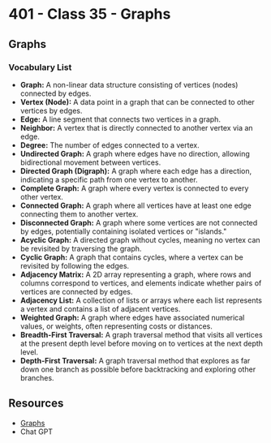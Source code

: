 # 401 - Class 35 - Graphs

## Graphs

### Vocabulary List

* **Graph:** A non-linear data structure consisting of vertices (nodes) connected by edges.
* **Vertex (Node):** A data point in a graph that can be connected to other vertices by edges.
* **Edge:** A line segment that connects two vertices in a graph.
* **Neighbor:** A vertex that is directly connected to another vertex via an edge.
* **Degree:** The number of edges connected to a vertex.
* **Undirected Graph:** A graph where edges have no direction, allowing bidirectional movement between vertices.
* **Directed Graph (Digraph):** A graph where each edge has a direction, indicating a specific path from one vertex to another.
* **Complete Graph:** A graph where every vertex is connected to every other vertex.
* **Connected Graph:** A graph where all vertices have at least one edge connecting them to another vertex.
* **Disconnected Graph:** A graph where some vertices are not connected by edges, potentially containing isolated vertices or "islands."
* **Acyclic Graph:** A directed graph without cycles, meaning no vertex can be revisited by traversing the graph.
* **Cyclic Graph:** A graph that contains cycles, where a vertex can be revisited by following the edges.
* **Adjacency Matrix:** A 2D array representing a graph, where rows and columns correspond to vertices, and elements indicate whether pairs of vertices are connected by edges.
* **Adjacency List:** A collection of lists or arrays where each list represents a vertex and contains a list of adjacent vertices.
* **Weighted Graph:** A graph where edges have associated numerical values, or weights, often representing costs or distances.
* **Breadth-First Traversal:** A graph traversal method that visits all vertices at the present depth level before moving on to vertices at the next depth level.
* **Depth-First Traversal:** A graph traversal method that explores as far down one branch as possible before backtracking and exploring other branches.

## Resources

* [Graphs](https://codefellows.github.io/common_curriculum/data_structures_and_algorithms/Code_401/class-35/resources/graphs.html)
* Chat GPT
